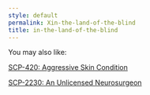 ```yaml
---
style: default
permalink: Xin-the-land-of-the-blind
title: in-the-land-of-the-blind
---
```

You may also like:

[SCP-420: Aggressive Skin Condition](http://scp-wiki.net/scp-420)

[SCP-2230: An Unlicensed Neurosurgeon](http://scp-wiki.net/scp-2230)
